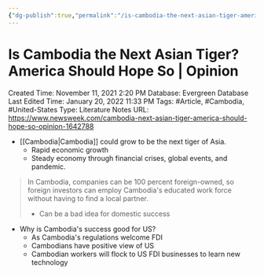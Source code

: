 ```yaml
---
{"dg-publish":true,"permalink":"/is-cambodia-the-next-asian-tiger-america-should-hope-so-opinion/"}
---
```


# Is Cambodia the Next Asian Tiger? America Should Hope So | Opinion

Created Time: November 11, 2021 2:20 PM
Database: Evergreen Database
Last Edited Time: January 20, 2022 11:33 PM
Tags: #Article, #Cambodia, #United-States
Type: Literature Notes
URL: https://www.newsweek.com/cambodia-next-asian-tiger-america-should-hope-so-opinion-1642788

- [[Cambodia\|Cambodia]] could grow to be the next tiger of Asia.
    - Rapid economic growth
    - Steady economy through financial crises, global events, and pandemic.

> In Cambodia, companies can be 100 percent foreign-owned, so foreign investors can employ Cambodia's educated work force without having to find a local partner.
> 
> - Can be a bad idea for domestic success
- Why is Cambodia's success good for US?
    - As Cambodia's regulations welcome FDI
    - Cambodians have positive view of US
    - Cambodian workers will flock to US FDI businesses to learn new technology
